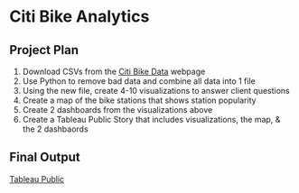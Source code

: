 # Citi Bike Analytics

## Project Plan
1) Download CSVs from the [Citi Bike Data](https://www.citibikenyc.com/system-data) webpage
2) Use Python to remove bad data and combine all data into 1 file
3) Using the new file, create 4-10 visualizations to answer client questions
4) Create a map of the bike stations that shows station popularity
5) Create 2 dashboards from the visualizations above
6) Create a Tableau Public Story that includes visualizations, the map, & the 2 dashbaords

## Final Output
[Tableau Public](https://public.tableau.com/profile/christina.gangi#!/vizhome/CitiBikeAnalytics_16209592383310/CitiBikeAnalysis)

